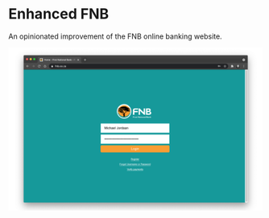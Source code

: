 # Enhanced FNB

An opinionated improvement of the FNB online banking website.

![Enhanced FNB Preview](Enhanced-FNB-Preview.png)
